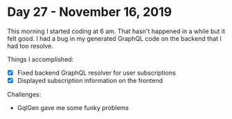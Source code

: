 # Day 27 - November 16, 2019

This morning I started coding at 6 am. That hasn't happened in a while but it felt good. I had a bug in my generated GraphQL code on the backend that I had too resolve.

Things I accomplished:

- [x] Fixed backend GraphQL resolver for user subscriptions
- [x] Displayed subscription information on the frontend

Challenges:

- GqlGen gave me some funky problems
